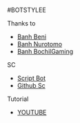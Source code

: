 #BOTSTYLEE

Thanks to
- [Banh Beni](https://github.com/Botstylee) <br> 
- [Banh Nurotomo](https://github.com/Nurutomo) <br> 
- [Banh BochilGaming](https://github.com/BochilGaming) <br> 

SC
- [Script Bot](https://www.mediafire.com/file/ctqzlbeedpni24o/botstylee-main.zip/file) <br>
- [Github Sc](https://github.com/botstylee/botstylee) <br>  

Tutorial
- [YOUTUBE]() <br>
